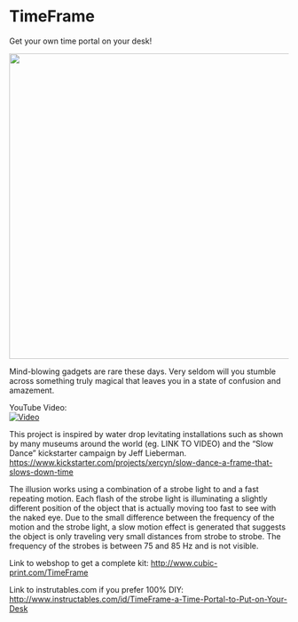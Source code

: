 # TimeFrame
Get your own time portal on your desk!

<p align="left">
  <img src="http://www.cubic-print.com/WebRoot/Store14/Shops/63251711/57F4/E644/1908/2957/EFE4/C0A8/2AB8/8BC6/Time_Frame_m.JPG" width="550"/>
</p>

Mind-blowing gadgets are rare these days. Very seldom will you stumble across something truly magical that leaves you in a state of confusion and amazement.

YouTube Video:<BR>
[![Video](https://img.youtube.com/vi/LlGywKkifcI/0.jpg)](https://www.youtube.com/watch?v=LlGywKkifcI)

This project is inspired by water drop levitating installations such as shown by many museums around the world (eg. LINK TO VIDEO) and the “Slow Dance” kickstarter campaign by Jeff Lieberman.
https://www.kickstarter.com/projects/xercyn/slow-dance-a-frame-that-slows-down-time

The illusion works using a combination of a strobe light to and a fast repeating motion. Each flash of the strobe light is illuminating a slightly different position of the object that is actually moving too fast to see with the naked eye. Due to the small difference between the frequency of the motion and the strobe light, a slow motion effect is generated that suggests the object is only traveling very small distances from strobe to strobe. The frequency of the strobes is between 75 and 85 Hz and is not visible. 

Link to webshop to get a complete kit: http://www.cubic-print.com/TimeFrame

Link to instrutables.com if you prefer 100% DIY: http://www.instructables.com/id/TimeFrame-a-Time-Portal-to-Put-on-Your-Desk
